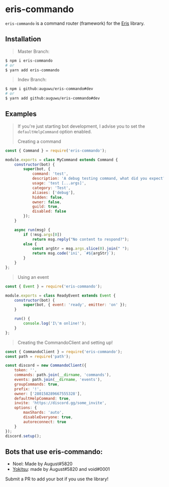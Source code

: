 # eris-commando
`eris-commando` is a command router (framework) for the [Eris](https://abal.moe/Eris) library.

## Installation
> Master Branch:

```sh
$ npm i eris-commando
# or
$ yarn add eris-commando
```

> Indev Branch:

```sh
$ npm i github:auguwu/eris-commando#dev
# or
$ yarn add github:auguwu/eris-commando#dev
```

## Examples
> If you're just starting bot development, I advise you to set the `defaultHelpCommand` option enabled.
>
> Creating a command

```js
const { Command } = require('eris-commando');

module.exports = class MyCommand extends Command {
    constructor(bot) {
        super(bot, {
            command: 'test',
            description: 'A debug testing command, what did you expect?',
            usage: 'test [...args]',
            category: 'Test',
            aliases: ['debug'],
            hidden: false,
            owner: false,
            guild: true,
            disabled: false
        });
    }

    async run(msg) {
        if (!msg.args[0])
            return msg.reply("No content to respond?");
        else {
            const argStr = msg.args.slice(0).join(" ");
            return msg.code('ini', `#${argStr}`);
        }
    }
};
```

> Using an event

```js
const { Event } = require('eris-commando');

module.exports = class ReadyEvent extends Event {
    constructor(bot) {
        super(bot, { event: 'ready', emitter: 'on' });
    }

    run() {
        console.log('I\'m online!');
    }
};
```

> Creating the CommandoClient and setting up!

```js
const { CommandoClient } = require('eris-commando');
const path = require('path');

const discord = new CommandoClient({
    token: '',
    commands: path.join(__dirname, 'commands'),
    events: path.join(__dirname, 'events'),
    groupCommands: true,
    prefix: '!',
    owner: ['280158289667555328'],
    defaultHelpCommand: true,
    invite: 'https://discord.gg/some_invite',
    options: {
        maxShards: 'auto',
        disableEveryone: true,
        autoreconnect: true
    }
});
discord.setup();
```

## Bots that use eris-commando:
* Noel: Made by August#5820
* [Yokitsu](https://github.com/voided-x/Yokitsu): made by August#5820 and void#0001

Submit a PR to add your bot if you use the library!
